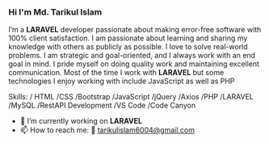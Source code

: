 ### Hi I'm Md. Tarikul Islam


<p>I’m a <b>LARAVEL</b> developer passionate about making error-free software with 100% client satisfaction. I am passionate about learning and sharing my knowledge with others as publicly as possible. I love to solve real-world problems. I am strategic and goal-oriented, and I always work with an end goal in mind. I pride myself on doing quality work and maintaining excellent communication. Most of the time I work with <b>LARAVEL</b> but some technologies I enjoy working with include JavaScript as well as PHP</p>

Skills:  / HTML /CSS /Bootstrap /JavaScript /jQuery /Axios /PHP /LARAVEL /MySQL /RestAPI Development /VS Code /Code Canyon

- 🔭 I’m currently working on <b>LARAVEL</b>
- 📫 How to reach me: 🤙 tarikulislam6004@gmail.com 
